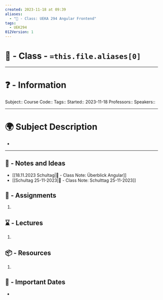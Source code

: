 ```yaml
---
created: 2023-11-18 at 09:39
aliases:
  - "🏫 - Class: UEKA 294 Angular Frontend"
tags:
  - UEK294
012Version: 1
---
```


# 📃 - Class - `=this.file.aliases[0]`

---
# ❓ - Information
Subject::
Course Code::
Tags::
Started:: 2023-11-18
Professors::
Speakers::

---
# 🌍 Subject Description
-   
---

## 📜 - Notes and Ideas
- [[18.11.2023 Schultag|📜 - Class Note: Überblick Angular]]
- [[Schultag 25-11-2023|📜 - Class Note: Schulttag 25-11-2023]]
## 🎯 - Assignments
1. 
## ⌛ - Lectures
1. 
## 📦 - Resources
1. 
## 📅 - Important Dates
- 
